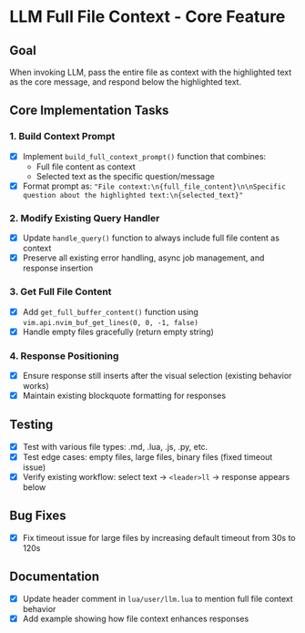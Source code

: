 # LLM Full File Context - Core Feature

## Goal
When invoking LLM, pass the entire file as context with the highlighted text as the core message, and respond below the highlighted text.

## Core Implementation Tasks

### 1. Build Context Prompt
- [x] Implement `build_full_context_prompt()` function that combines:
  - Full file content as context
  - Selected text as the specific question/message
- [x] Format prompt as: `"File context:\n{full_file_content}\n\nSpecific question about the highlighted text:\n{selected_text}"`

### 2. Modify Existing Query Handler
- [x] Update `handle_query()` function to always include full file content as context
- [x] Preserve all existing error handling, async job management, and response insertion

### 3. Get Full File Content
- [x] Add `get_full_buffer_content()` function using `vim.api.nvim_buf_get_lines(0, 0, -1, false)`
- [x] Handle empty files gracefully (return empty string)

### 4. Response Positioning
- [x] Ensure response still inserts after the visual selection (existing behavior works)
- [x] Maintain existing blockquote formatting for responses

## Testing
- [x] Test with various file types: .md, .lua, .js, .py, etc.
- [x] Test edge cases: empty files, large files, binary files (fixed timeout issue)
- [x] Verify existing workflow: select text → `<leader>ll` → response appears below

## Bug Fixes
- [x] Fix timeout issue for large files by increasing default timeout from 30s to 120s

## Documentation
- [x] Update header comment in `lua/user/llm.lua` to mention full file context behavior
- [x] Add example showing how file context enhances responses